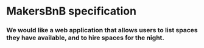 # MakersBnB specification
### We would like a web application that allows users to list spaces they have available, and to hire spaces for the night.





